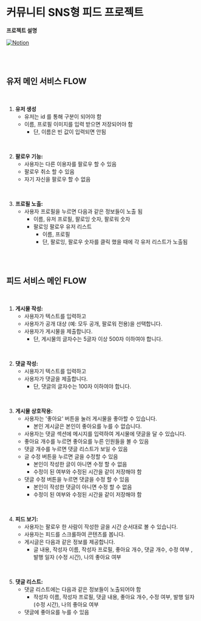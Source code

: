 # 커뮤니티 SNS형 피드 프로젝트 

**프로젝트 설명** 
<br>

<a href="https://marmalade-canvas-697.notion.site/SNS-137bf0ca6d808015bc11f034aa36b300?pvs=4">![Notion](https://img.shields.io/badge/Notion-%23000000.svg?style=for-the-badge&logo=notion&logoColor=white)</a>

<br>
<br>



## **유저 메인 서비스 FLOW**
<br>

1. **유저 생성**
    - 유저는 id 를 통해 구분이 되어야 함
    - 이름, 프로필 이미지를 입력 받으면 저장되어야 함
        - 단, 이름은 빈 값이 입력되면 안됨

<br>

2. **팔로우 기능:**
    - 사용자는 다른 이용자를 팔로우 할 수 있음
    - 팔로우 취소 할 수 있음
    - 자기 자신을 팔로우 할 수 없음
  
<br>

3. **프로필 노출:**
    - 사용자 프로필을 누르면 다음과 같은 정보들이 노출 됨
        - 이름, 유저 프로필, 팔로잉 숫자, 팔로워 숫자
        - 팔로잉 팔로우 유저 리스트
            - 이름, 프로필
            - 단,  팔로잉, 팔로우 숫자를 클릭 했을 때에 각 유저 리스트가 노출됨

<br>
<br>

## **피드 서비스 메인 FLOW**
<br>

1. **게시물 작성:**
    - 사용자가 텍스트를 입력하고
    - 사용자가 공개 대상 (예: 모두 공개, 팔로워 전용)을 선택합니다.
    - 사용자가 게시물을 제출합니다.
        - 단, 게시물의 글자수는 5글자 이상 500자 이하여야 합니다.
     
<br>


2. **댓글 작성:**
    - 시용자기 텍스트를 입력하고
    - 사용자가 댓글을 제출합니다.
        - 단, 댓글의 글자수는 100자 이하여야 합니다.
     
<br>

3. **게시물 상호작용:**
    - 사용자는 '좋아요' 버튼을 눌러 게시물을 좋아할 수 있습니다.
        - 본인 게시글은 본인이 좋아요를 누를 수 없습니다.
    - 사용자는 댓글 섹션에 메시지를 입력하여 게시물에 댓글을 달 수 있습니다.
    - 좋아요 개수를 누르면 좋아요를 누른 인원들을 볼 수 있음
    - 댓글 개수를 누르면 댓글 리스트가 보일 수 있음
    - 글 수정 버튼을 누르면 글을 수정할 수 있음
        - 본인이 작성한 글이 아니면 수정 할 수 없음
        - 수정이 된 여부와 수정된 시간을 같이 저장해야 함
    - 댓글 수정 버튼을 누르면 댓글을 수정 할 수 있음
        - 본인이 작성한 댓글이 아니면 수정 할 수 없음
        - 수정이 된 여부와 수정된 시간을 같이 저장해야 함
     
<br>

4. **피드 보기:**
    - 사용자는 팔로우 한 사람이 작성한 글을 시간 순서대로 볼 수 있습니다.
    - 사용자는 피드를 스크롤하여 콘텐츠를 봅니다.
    - 게시글은 다음과 같은 정보를 제공합니다.
        - 글 내용, 작성자 이름, 작성자 프로필, 좋아요 개수, 댓글 개수, 수정 여부 , 발행 일자 (수정 시간), 나의 좋아요 여부
     
<br>

5. **댓글 리스트:**
    - 댓글 리스트에는 다음과 같은 정보들이 노출되어야 함
        - 작성자 이름, 작성자 프로필, 댓글 내용, 좋아요 개수, 수정 여부, 발행 일자 (수정 시간), 나의 좋아요 여부
    - 댓글에 좋아요를 누를 수 있음
  
<br>
<br>
<br>
